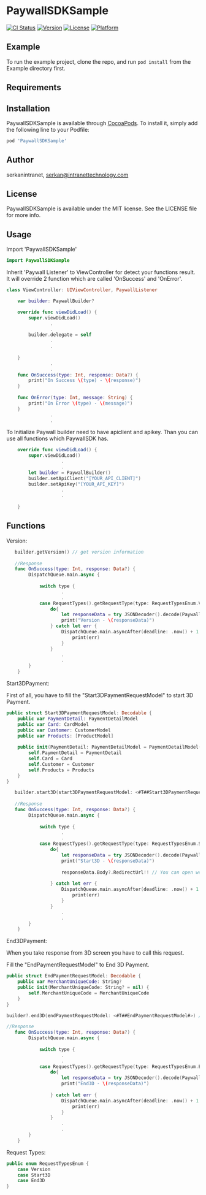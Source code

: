 # PaywallSDKSample

[![CI Status](https://img.shields.io/travis/serkanintranet/PaywallSDKSample.svg?style=flat)](https://travis-ci.org/serkanintranet/PaywallSDKSample)
[![Version](https://img.shields.io/cocoapods/v/PaywallSDKSample.svg?style=flat)](https://cocoapods.org/pods/PaywallSDKSample)
[![License](https://img.shields.io/cocoapods/l/PaywallSDKSample.svg?style=flat)](https://cocoapods.org/pods/PaywallSDKSample)
[![Platform](https://img.shields.io/cocoapods/p/PaywallSDKSample.svg?style=flat)](https://cocoapods.org/pods/PaywallSDKSample)

## Example

To run the example project, clone the repo, and run `pod install` from the Example directory first.

## Requirements

## Installation

PaywallSDKSample is available through [CocoaPods](https://cocoapods.org). To install
it, simply add the following line to your Podfile:

```ruby
pod 'PaywallSDKSample'
```

## Author

serkanintranet, serkan@intranettechnology.com

## License

PaywallSDKSample is available under the MIT license. See the LICENSE file for more info.

## Usage

Import 'PaywallSDKSample'

```swift
import PaywallSDKSample
```

Inherit 'Paywall Listener' to ViewController for detect your functions result. It will override 2 function which are called 'OnSuccess' and 'OnError'.

```swift
class ViewController: UIViewController, PaywallListener

    var builder: PaywallBuilder?

    override func viewDidLoad() {
        super.viewDidLoad()
                .
                .
        builder.delegate = self
                .
                .
        
    }
                .
                .
    func OnSuccess(type: Int, response: Data?) {
        print("On Success \(type) - \(response)")
    }
    
    func OnError(type: Int, message: String) {
        print("On Error \(type) - \(message)")
    }
                .
                .
```

To Initialize Paywall builder need to have apiclient and apikey. Than you can use all functions which PaywallSDK has.

```swift
    override func viewDidLoad() {
        super.viewDidLoad()
                    .
                    .
        let builder = PaywallBuilder()
        builder.setApiClient("[YOUR_API_CLIENT]")
        builder.setApiKey("[YOUR_API_KEY]")
                    .
                    .
        
    }

```

## Functions

Version:
```swift
   builder.getVersion() // get version information
   
   //Response
   func OnSuccess(type: Int, response: Data?) {
        DispatchQueue.main.async {
            
            switch type {
                    .
                    .
            case RequestTypes().getRequestType(type: RequestTypesEnum.Version): // get version response
                do{
                    let responseData = try JSONDecoder().decode(PaywallSDKSample.VersionResponse.self, from: response!) //Convert Data to VersionResponseModel
                    print("Version - \(responseData)")
                } catch let err {
                    DispatchQueue.main.asyncAfter(deadline: .now() + 1.0) {
                        print(err)
                    }
                }
                    .
                    .
        }
    }
```
Start3DPayment:

First of all, you have to fill the "Start3DPaymentRequestModel" to start 3D Payment.

```swift
public struct Start3DPaymentRequestModel: Decodable {
    public var PaymentDetail: PaymentDetailModel
    public var Card: CardModel
    public var Customer: CustomerModel
    public var Products: [ProductModel]
    
    public init(PaymentDetail: PaymentDetailModel = PaymentDetailModel(), Card: CardModel = CardModel(), Customer: CustomerModel = CustomerModel(), Products: [ProductModel] = [ProductModel()]) {
        self.PaymentDetail = PaymentDetail
        self.Card = Card
        self.Customer = Customer
        self.Products = Products
    }
}
```

```swift
   builder.start3D(start3DPaymentRequestModel: <#T##Start3DPaymentRequestModel#>)() // start 3D payment
   
   //Response
   func OnSuccess(type: Int, response: Data?) {
        DispatchQueue.main.async {
            
            switch type {
                    .
                    .
            case RequestTypes().getRequestType(type: RequestTypesEnum.Start3D): // start3D response
                do{
                    let responseData = try JSONDecoder().decode(PaywallSDKSample.Start3DResponse.self, from: response!) //Convert Data to Start3DResponseModel
                    print("Start3D - \(responseData)")
                    
                    responseData.Body?.RedirectUrl!! // You can open web page with 'RedirectUrl' to show 3D screen. 
                    
                } catch let err {
                    DispatchQueue.main.asyncAfter(deadline: .now() + 1.0) {
                        print(err)
                    }
                }
                    .
                    .
        }
    }
```

End3DPayment:

When you take response from 3D screen you have to call this request.

Fill the "EndPaymentRequestModel" to End 3D Payment.

```swift
public struct EndPaymentRequestModel: Decodable {
    public var MerchantUniqueCode: String?
    public init(MerchantUniqueCode: String? = nil) {
        self.MerchantUniqueCode = MerchantUniqueCode
    }
}
```
```swift
builder?.end3D(endPaymentRequestModel: <#T##EndPaymentRequestModel#>) // end 3D payment

//Response
   func OnSuccess(type: Int, response: Data?) {
        DispatchQueue.main.async {
            
            switch type {
                    .
                    .
            case RequestTypes().getRequestType(type: RequestTypesEnum.End3D): // end3D response
                do{
                    let responseData = try JSONDecoder().decode(PaywallSDKSample.End3DResponse.self, from: response!) //Convert Data to End3DResponseModel
                    print("End3D - \(responseData)")
                    
                } catch let err {
                    DispatchQueue.main.asyncAfter(deadline: .now() + 1.0) {
                        print(err)
                    }
                }
                    .
                    .
        }
    }
```

Request Types:

```swift
public enum RequestTypesEnum {
    case Version
    case Start3D
    case End3D
}
```
